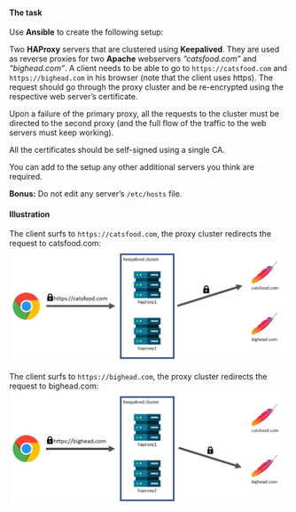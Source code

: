 #### The task
Use **Ansible** to create the following setup:  

Two **HAProxy** servers that are clustered using **Keepalived**. They are used as reverse proxies for two **Apache** webservers _“catsfood.com”_ and _“bighead.com”_.
A client needs to be able to go to `https://catsfood.com` and `https://bighead.com` in his browser (note that the client uses https). The request should go through the proxy cluster and be re-encrypted using the respective web server’s certificate.

Upon a failure of the primary proxy, all the requests to the cluster must be directed to the second proxy (and the full flow of the traffic to the web servers must keep working).

All the certificates should be self-signed using a single CA.

You can add to the setup any other additional servers you think are required.

**Bonus:** Do not edit any server’s `/etc/hosts` file.

#### Illustration

The client surfs to `https://catsfood.com`, the proxy cluster redirects the request to catsfood.com:
![alt text1][catsfood]

The client surfs to `https://bighead.com`, the proxy cluster redirects the request to bighead.com:
![alt text1][bighead]


[catsfood]: catsfood.png "catsfood"  
[bighead]: bighead.png "bighead"  
